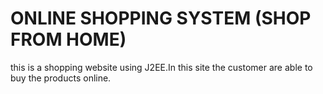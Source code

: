 # ONLINE SHOPPING SYSTEM (SHOP FROM HOME)
this is a shopping website using J2EE.In this site the customer are able to buy the products online.
